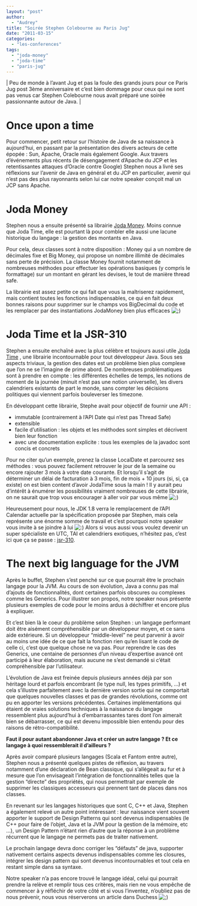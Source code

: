 ```yaml
---
layout: "post"
author: 
  - "Audrey"
title: "Soirée Stephen Colebourne au Paris Jug"
date: "2011-03-15"
categories: 
  - "les-conferences"
tags: 
  - "joda-money"
  - "joda-time"
  - "paris-jug"
---
```


| Peu de monde à l’avant Jug et pas la foule des grands jours pour ce Paris Jug post 3ème anniversaire et c’est bien dommage pour ceux qui ne sont pas venus car Stephen Colebourne nous avait préparé une soirée passionnante autour de Java. |

# Once upon a time

Pour commencer, petit retour sur l’histoire de Java de sa naissance à aujourd’hui, en passant par la présentation des divers acteurs de cette épopée : Sun, Apache, Oracle mais également Google. Aux travers d’événements plus récents (le désengagement d’Apache du JCP et les retentissantes attaques d’Oracle contre Google) Stephen nous a livré ses réflexions sur l’avenir de Java en général et du JCP en particulier, avenir qui n’est pas des plus rayonnants selon lui car notre speaker conçoit mal un JCP sans Apache.

# Joda Money

Stephen nous a ensuite présenté sa librairie [Joda Money](http://joda-money.sourceforge.net/ "Joda Money"). Moins connue que Joda Time, elle est pourtant là pour combler elle aussi une lacune historique du langage : la gestion des montants en Java.

Pour cela, deux classes sont à notre disposition : Money qui a un nombre de décimales fixe et Big Money, qui propose un nombre illimité de décimales sans perte de précision. La classe Money fournit notamment de nombreuses méthodes pour effectuer les opérations basiques (y compris le formattage) sur un montant en gérant les devises, le tout de manière thread safe.

La librairie est assez petite ce qui fait que vous la maîtriserez rapidement, mais contient toutes les fonctions indispensables, ce qui en fait deux bonnes raisons pour supprimer sur le champs vos BigDecimal du code et les remplacer par des instantiations JodaMoney bien plus efficaces ![;)](http://jduchess.org/duchess-france/wp-includes/images/smilies/icon_wink.gif)

# Joda Time et la JSR-310

Stephen a ensuite enchaîné avec la plus célèbre et toujours aussi utile [Joda Time](http://joda-time.sourceforge.net/) , une librairie incontournable pour tout développeur Java. Sous ses aspects triviaux, la gestion des dates est un problème bien plus complexe que l’on ne se l’imagine de prime abord. De nombreuses problématiques sont à prendre en compte : les différentes échelles de temps, les notions de moment de la journée (minuit n’est pas une notion universelle), les divers calendriers existants de part le monde, sans compter les décisions politiques qui viennent parfois bouleverser les timezone.

En développant cette librairie, Stephe avait pour objectif de fournir une API :

- immutable (contrairement à l’API Date qui n’est pas Thread Safe)
- extensible
- facile d’utilisation : les objets et les méthodes sont simples et décrivent bien leur fonction
- avec une documentation explicite : tous les exemples de la javadoc sont concis et concrets

Pour ne citer qu’un exemple, prenez la classe LocalDate et parcourez ses méthodes : vous pouvez facilement retrouver le jour de la semaine ou encore rajouter 3 mois à votre date courante. Et lorsqu’il s’agit de déterminer un délai de facturation à 3 mois, fin de mois + 10 jours (si, si, ça existe) on est bien content d’avoir JodaTime sous la main ! Il y aurait peu d’intérêt à énumérer les possibilités vraiment nombreuses de cette librairie, on ne saurait que trop vous encourager à aller voir par vous même ![;)](http://jduchess.org/duchess-france/wp-includes/images/smilies/icon_wink.gif)

Heureusement pour nous, le JDK 1.8 verra le remplacement de l’API Calendar actuelle par la spécification proposée par Stephen, mais cela représente une énorme somme de travail et c’est pourquoi notre speaker vous invite à se joindre à lui ![:)](http://jduchess.org/duchess-france/wp-includes/images/smilies/icon_smile.gif) Alors si vous aussi vous voulez devenir un super spécialiste en UTC, TAI et calendriers exotiques, n’hésitez pas, c’est ici que ça se passe : [jsr-310](http://java.net/projects/jsr-310/).

# The next big language for the JVM

Après le buffet, Stephen s’est penché sur ce que pourrait être le prochain langage pour la JVM. Au cours de son évolution, Java a connu pas mal d’ajouts de fonctionnalités, dont certaines parfois obscures ou complexes comme les Generics. Pour illustrer son propos, notre speaker nous présente plusieurs exemples de code pour le moins ardus à déchiffrer et encore plus à expliquer.

Et c’est bien là le coeur du problème selon Stephen : un langage performant doit être aisément compréhensible par un développeur moyen, et ce sans aide extérieure. Si un développeur “middle-level” ne peut parvenir à avoir au moins une idée de ce que fait la fonction rien qu’en lisant le code de celle ci, c’est que quelque chose ne va pas. Pour reprendre le cas des Generics, une centaine de personnes d’un niveau d’expertise avancé ont participé à leur élaboration, mais aucune ne s’est demandé si c’était compréhensible par l’utilisateur.

L’évolution de Java est freinée depuis plusieurs années déjà par son héritage lourd et parfois encombrant (le type null, les types primitifs, …) et cela s’illustre parfaitement avec la dernière version sortie qui ne comportait que quelques nouvelles classes et pas de grandes révolutions, comme ont pu en apporter les versions précédentes. Certaines implémentations qui étaient de vraies solutions techniques à la naissance du langage ressemblent plus aujourd’hui à d’embarrassantes tares dont l’on aimerait bien se débarrasser, ce qui est devenu impossible bien entendu pour des raisons de rétro-compatibilité.

**Faut il pour autant abandonner Java et créer un autre langage ? Et ce langage à quoi ressemblerait il d’ailleurs ?**

Après avoir comparé plusieurs langages (Scala et Fantom entre autre), Stephen nous a présenté quelques pistes de réflexion, au travers notamment d’une déclaration de Bean classique, qui s’allégeait au fur et à mesure que l’on envisageait l’intégration de fonctionnalités telles que la gestion “directe” des propriétés, qui nous permettrait par exemple de supprimer les classiques accesseurs qui prennent tant de places dans nos classes.

En revenant sur les langages historiques que sont C, C++ et Java, Stephen a également relevé un autre point intéressant : leur naissance vient souvent apporter le support de Design Patterns qui sont devenus indispensables (le C++ pour faire de l’objet, Java et la JVM pour la gestion de la mémoire, etc …), un Design Pattern n’étant rien d’autre que la réponse à un problème récurrent que le langage ne permets pas de traiter nativement.

Le prochain langage devra donc corriger les “défauts” de java, supporter nativement certains aspects devenus indispensables comme les closures, intégrer les design pattern qui sont devenus incontournables et tout cela en restant simple dans sa syntaxe.

Notre speaker n’a pas encore trouvé le langage idéal, celui qui pourrait prendre la relève et remplir tous ces critères, mais rien ne vous empêche de commencer à y réfléchir de votre côté et si vous l’inventez, n’oubliez pas de nous prévenir, nous vous réserverons un article dans Duchess ![;)](http://jduchess.org/duchess-france/wp-includes/images/smilies/icon_wink.gif)
